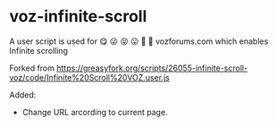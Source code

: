 # voz-infinite-scroll
A user script is used for 😋 😜 😝 😛 🤑 🤗 vozforums.com which enables Infinite scrolling

Forked from https://greasyfork.org/scripts/26055-infinite-scroll-voz/code/Infinite%20Scroll%20VOZ.user.js
  
Added:
* Change URL arcording to current page.
